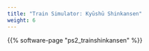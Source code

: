 ```yaml
---
title: "Train Simulator: Kyūshū Shinkansen"
weight: 6
---
```


{{% software-page "ps2_trainshinkansen" %}}
